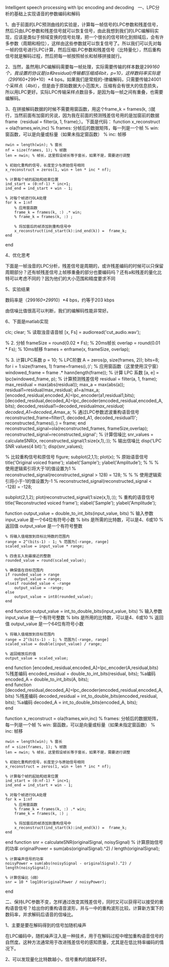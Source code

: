​Intelligent speech processing with lpc encoding and decoding
  一、LPC分析的基础上实现语音的参数编码和解码

1、由于前面的LPC预测曲线的实验是，计算每一帧信号的LPC参数和残差信号，然后只由LPC参数和残差信号就可以恢复信号，由此我想到我们的LPC编解码实现，应该是类似于频域变换的信号处理，把一个很长的信号转化到频域后，会有许多参数（周期和相位），这样由这些参数就可以恢复信号了。所以我们可以先对每一帧的信号进行LPC计算，然后压缩LPC参数和残差信号（比特量化），然后重构信号就是解码过程，然后把每一帧按照帧长和帧移拼接就行。

2、当然，虽然用LPC编解码需要每一帧处理，实际需要传输的样本数是299*160个，我设置的协议是(a和residual)传输都压缩成4bit，p=10，这样数码率实际是（299*160+299*10）*4 bps。如果我们是常规的-律编解码，只需要传输24001个采样点（4bit），但是由于原始数据大小范围大，压缩有会有很大的信息损失，所以用LPC更好。实际LPC传输采样点数目多，是因为每一帧之间有重叠，也需要编解码。



3、在拼接解码数据的时候不需要用窗函数，用这个frame_k = frames(k, :)就行，当然前面有加窗的另说，因为我在前面的预测残差信号用的是加窗前的数据frame（residual = filter(a, 1, frame);）。下面是代码：
function x_reconstruct = ola(frames,win,inc)
    % frames: 分帧后的数据矩阵，每一列是一个帧
    % win: 窗函数，可以是向量或标量（如果未指定窗函数）
    % inc: 帧移

    nwin = length(win); % 窗长
    nf = size(frames, 1); % 帧数
    len = nwin; % 帧长，这里假设帧长等于窗长，如果不是，需要进行调整

    % 初始化重构的信号，长度至少与原始信号相同
    x_reconstruct = zeros(1, win + len * inc * nf);

    % 计算每个帧的起始和结束位置
    ind_start = (0:nf-1) * inc+1;
    ind_end = ind_start + win - 1;

    % 对每个帧进行OLA处理
    for k = 1:nf
        % 应用窗函数
        frame_k = frames(k, :) .* win;
        % frame_k = frames(k, :) ;
        
        % 将加窗后的帧添加到重构信号中
        x_reconstruct(ind_start(k):ind_end(k)) =  frame_k;
    end
end

4、优化思考

下面是一帧浊音的LPC分析，残差信号是周期的，或许残差编码的时候可以只保留周期部分？还有帧残差信号上帧移重叠的部分也要编码吗？还有a和残差的量化比特可以考虑不同的？因为他们的大小范围和精度要求不同



5、实验结果

数码率是（299*160+299*10）*4 bps，约等于203 kbps



由信噪比值很高可以判断，我们的编解码性能非常好。



6、下面是matlab实现

clc;
clear;
% 读取浊音语音帧
[x, Fs] = audioread('cut_audio.wav');

% 2. 分帧
frameSize = round(0.02 * Fs); % 20ms帧长
overlap = round(0.01 * Fs);    % 10ms帧移
frames = enframe(x, frameSize, overlap);

% 3. 计算LPC系数
p = 10; % LPC阶数
A = zeros(p, size(frames, 2));
bits=8;
for i = 1:size(frames, 1)
    frame=frames(i,:)';
    % 应用窗函数（这里使用汉宁窗）
    windowed_frame = frame .* hann(length(frame));
    % 计算 LPC 系数
    [a, e] = lpc(windowed_frame, p);
    % 计算预测残差信号
    residual = filter(a, 1, frame);
    max_residual = max(abs(residual));
    max_a = max(abs(a));
    residual1=residual/max_residual;
    a1=a/max_a;
    [encoded_residual,encoded_A]=lpc_encoder(a1,residual1,bits);
    [decoded_residual,decoded_A]=lpc_decoder(encoded_residual,encoded_A,bits);
    decoded_residual1=decoded_residual*max_residual;
    decoded_A1=decoded_A*max_a;
    % 通过LPC参数滤波重构语音信号
    reconstructed_frame=filter(1, decoded_A1, decoded_residual1)';
    reconstructed_frames(i,:) = frame;
end
reconstructed_signal=ola(reconstructed_frames, frameSize,overlap);
reconstructed_signal=reconstructed_signal';
% 计算信噪比
snr_values = calculateSNR(x, reconstructed_signal(1:size(x,1),:));
% 输出信噪比
disp('LPC SNR values(4 bit):');
disp(snr_values);

% 比较重构信号和原信号
figure;
subplot(2,1,1);
plot(x); % 原始语音信号
title('Original voiced frame');
xlabel('Sample');
ylabel('Amplitude');
% 
% % 使用逻辑索引将大于1的值设置为1
% reconstructed_signal(reconstructed_signal > 128) = 128;
% 
% % 使用逻辑索引将小于-1的值设置为-1
% reconstructed_signal(reconstructed_signal < -128) = -128;

subplot(2,1,2);
plot(reconstructed_signal(1:size(x,1),:)); % 重构的语音信号
title('Reconstructed voiced frame');
xlabel('Sample');
ylabel('Amplitude');


function output_value = double_to_int_bits(input_value, bits)
    % 输入参数 input_value 是一个64位有符号小数
    % bits 是所需的比特数，可以是4、6或10
    % 返回值 output_value 是一个有符号整数
    
    % 将输入值缩放到目标比特数的范围内
    range = 2^(bits-1) - 1; % 范围为[-range, range]
    scaled_value = input_value * range;
    
    % 四舍五入到最接近的整数
    rounded_value = round(scaled_value);
    
    % 确保值在目标范围内
    if rounded_value > range
        output_value = range;
    elseif rounded_value < -range
        output_value = -range;
    else
        output_value = int8(rounded_value);
    end
end
function output_value = int_to_double_bits(input_value, bits)
    % 输入参数 input_value 是一个有符号整数
    % bits 是所用的比特数，可以是4、6或10
    % 返回值 output_value 是一个64位有符号小数
    
    % 将输入值缩放到目标范围内
    range = 2^(bits-1) - 1; % 范围为[-range, range]
    scaled_value = double(input_value) / range;
    
    % 返回缩放后的值
    output_value = scaled_value;
end
function [encoded_residual,encoded_A]=lpc_encoder(A,residual,bits)
    %残差编码
    encoded_residual = double_to_int_bits(residual, bits);
    %a编码
    encoded_A = double_to_int_bits(A, bits);   
end
function [decoded_residual,decoded_A]=lpc_decoder(encoded_residual,encoded_A,bits)
    %残差编码
    decoded_residual = int_to_double_bits(encoded_residual, bits);
    %a编码
    decoded_A = int_to_double_bits(encoded_A, bits);   
end

function x_reconstruct = ola(frames,win,inc)
    % frames: 分帧后的数据矩阵，每一列是一个帧
    % win: 窗函数，可以是向量或标量（如果未指定窗函数）
    % inc: 帧移

    nwin = length(win); % 窗长
    nf = size(frames, 1); % 帧数
    len = nwin; % 帧长，这里假设帧长等于窗长，如果不是，需要进行调整

    % 初始化重构的信号，长度至少与原始信号相同
    x_reconstruct = zeros(1, win + len * inc * nf);

    % 计算每个帧的起始和结束位置
    ind_start = (0:nf-1) * inc+1;
    ind_end = ind_start + win - 1;

    % 对每个帧进行OLA处理
    for k = 1:nf
        % 应用窗函数
        % frame_k = frames(k, :) .* win;
        frame_k = frames(k, :) ;
        
        % 将加窗后的帧添加到重构信号中
        x_reconstruct(ind_start(k):ind_end(k)) =  frame_k;
    end
end
function snr = calculateSNR(originalSignal, noisySignal)
    % 计算原始信号的功率
    originalPower = sum(abs(originalSignal).^2) / length(originalSignal);

    % 计算噪声信号的功率
    noisyPower = sum(abs(noisySignal - originalSignal).^2) / length(noisySignal);

    % 计算信噪比（dB）
    snr = 10 * log10(originalPower / noisyPower);
end


二、保持LPC参数不变，怎样通过改变其残差信号，同时又可以获得可以接受的重构语音信号？给出你的重构语音波形，并与一中的重构波形比较。计算新方案下的数码率，并求解码后语音的信噪比。

1、主要是要在解码得到的信号加随机噪声

在LPC编码中，随机噪声注入是一种技术，用于在解码过程中增加重构语音信号的自然度。这种方法通常用于改进残差信号的感知质量，尤其是在低比特率编码的情况下。





2、可以发现量化比特数越小，信号重构的就越不好。



​
